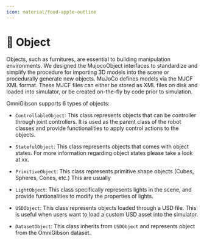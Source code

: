 ```yaml
---
icon: material/food-apple-outline
---
```


# 🍎 **Object**

Objects, such as furnitures, are essential to building manipulation environments. We designed the MujocoObject interfaces to standardize and simplify the procedure for importing 3D models into the scene or procedurally generate new objects. MuJoCo defines models via the MJCF XML format. These MJCF files can either be stored as XML files on disk and loaded into simulator, or be created on-the-fly by code prior to simulation. 

OmniGibson supports 6 types of objects:

- `ControllableObject`: This class represents objects that can be controller through joint controllers. It is used as the parent class of the robot classes and provide functionalities to apply control actions to the objects.

- `StatefulObject`: This class represents objects that comes with object states. For more information regarding object states please take a look at xx.

- `PrimitiveObject`: This class represents primitive shape objects (Cubes, Spheres, Cones, etc.) This are usually 

- `LightObject`: This class specifically represents lights in the scene, and provide funtionalities to modify the properties of lights.

- `USDObject`: This class represents objects loaded through a USD file. This is useful when users want to load a custom USD asset into the simulator.

- `DatasetObject`: This class inherits from `USDObject` and represents object from the OmniGibson dataset.

